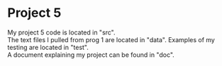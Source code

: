 # Project 5
My project 5 code is located in "src". \
The text files I pulled from prog 1 are located in "data". Examples of my testing are located in "test". \
A document explaining my project can be found in "doc".
